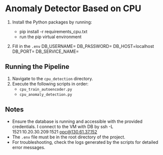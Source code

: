 # Anomaly Detector Based on CPU


1. Install the Python packages by running:
   - pip install -r requirements_cpu.txt
   - run the pip virtual environment

2. Fill in the `.env`
   DB_USERNAME=
   DB_PASSWORD=
   DB_HOST=localhost
   DB_PORT=
   DB_SERVICE_NAME=

## Running the Pipeline

1. Navigate to the `cpu_detection` directory.
2. Execute the following scripts in order:
   - `cpu_train_autoencoder.py`
   - `cpu_anomaly_detection.py`

## Notes

- Ensure the database is running and accessible with the provided credentials.
   I connect to the VM with DB by ssh -L 1521:10.20.30.209:1521 opc@130.61.37.152
- The `.env` file must be in the root directory of the project.
- For troubleshooting, check the logs generated by the scripts for detailed error messages.
